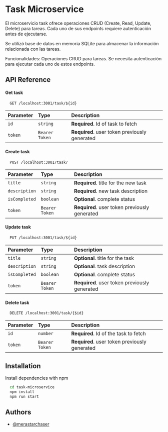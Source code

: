 
# Task Microservice

El microservicio task ofrece operaciones CRUD (Create, Read, Update, Delete) para tareas. Cada uno de sus endpoints requiere autenticación antes de ejecutarse.

Se utilizó base de datos en memoria SQLite para almacenar la información relacionada con las tareas.

Funcionalidades:
Operaciones CRUD para tareas. Se necesita autenticación para ejecutar cada uno de estos endpoints.




## API Reference

#### Get task

```http
  GET /localhost:3001/task/${id}
```

| Parameter | Type     | Description                       |
| :-------- | :------- | :-------------------------------- |
| `id`      | `string` | **Required**. Id of task to fetch |
| `token`      | `Bearer Token` | **Required**. user token previously generated |


#### Create task

```http
  POST /localhost:3001/task/
```

| Parameter | Type     | Description                       |
| :-------- | :------- | :-------------------------------- |
| `title`      | `string` | **Required**. title for the new task |
| `description`      | `string` | **Required**. new task description |
| `isCompleted`      | `boolean` | **Optional**. complete status |
| `token`      | `Bearer Token` | **Required**. user token previously generated |

#### Update task

```http
  PUT /localhost:3001/task/${id}
```

| Parameter | Type     | Description                       |
| :-------- | :------- | :-------------------------------- |
| `title`      | `string` | **Optional**. title for the task |
| `description`      | `string` | **Optional**. task description |
| `isCompleted`      | `boolean` | **Optional**. complete status |
| `token`      | `Bearer Token` | **Required**. user token previously generated |

#### Delete task

```http
  DELETE /localhost:3001/task/{$id}
```

| Parameter | Type     | Description                       |
| :-------- | :------- | :-------------------------------- |
| `id`      | `number` | **Required**. Id of the task to fetch |
| `token`      | `Bearer Token` | **Required**. user token previously generated |

## Installation

Install dependencies with npm

```bash
  cd task-microservice
  npm install
  npm run start
```
    
## Authors

- [@merastarchaser](https://github.com/merastarchaser)

